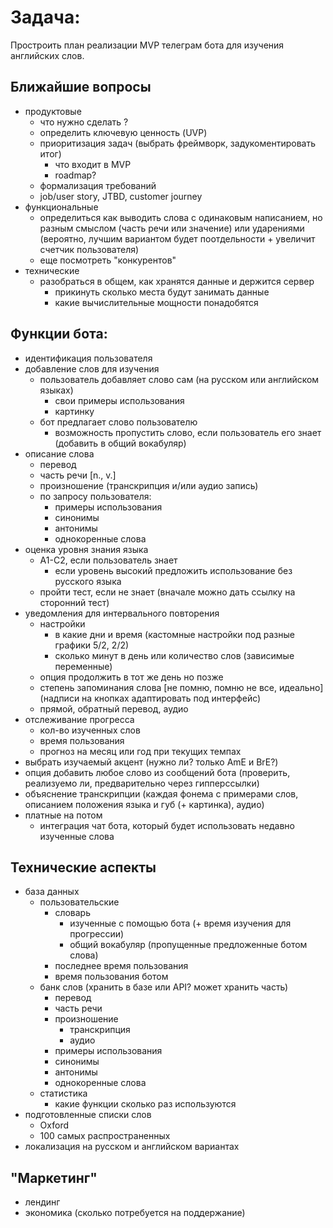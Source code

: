 # Задача: 
Простроить план реализации MVP телеграм бота для изучения английских слов.

## Ближайшие вопросы
- продуктовые
  - что нужно сделать ?
  - определить ключевую ценность (UVP)
  - приоритизация задач (выбрать фреймворк, задукоментировать итог)
    - что входит в MVP
    - roadmap?
  - формализация требований
  - job/user story, JTBD, customer journey
- функциональные
  - определиться как выводить слова с одинаковым написанием, но разным смыслом (часть речи или значение) или ударениями (вероятно, лучшим вариантом будет поотдельности + увеличит счетчик пользователя)
  - еще посмотреть "конкурентов"
- технические
  - разобраться в общем, как хранятся данные и держится сервер
    - прикинуть сколько места будут занимать данные
    - какие вычислительные мощности понадобятся

## Функции бота:
- идентификация пользователя
- добавление слов для изучения
  - пользователь добавляет слово сам (на русском или английском языках)
    - свои примеры использования
    - картинку
  - бот предлагает слово пользователю
    - возможность пропустить слово, если пользователь его знает (добавить в общий вокабуляр)
- описание слова
  - перевод
  - часть речи [n., v.]
  - произношение (транскрипция и/или аудио запись)
  - по запросу пользователя:
    - примеры использования
    - синонимы
    - антонимы
    - однокоренные слова
- оценка уровня знания языка
  - А1-С2, если пользователь знает
    - если уровень высокий предложить использование без русского языка
  - пройти тест, если не знает (вначале можно дать ссылку на сторонний тест)
- уведомления для интервального повторения
  - настройки 
    - в какие дни и время (кастомные настройки под разные графики 5/2, 2/2)
    - сколько минут в день или количество слов (зависимые переменные)
  - опция продолжить в тот же день но позже
  - степень запоминания слова [не помню, помню не все, идеально] (надписи на кнопках адаптировать под интерфейс)
  - прямой, обратный перевод, аудио
- отслеживание прогресса
  - кол-во изученных слов
  - время пользования
  - прогноз на месяц или год при текущих темпах
- выбрать изучаемый акцент (нужно ли? только AmE и BrE?)
- опция добавить любое слово из сообщений бота (проверить, реализуемо ли, предварительно через гипперссылки)
- объяснение транскрипции (каждая фонема с примерами слов, описанием положения языка и губ (+ картинка), аудио)
- платные на потом
  - интеграция чат бота, который будет использовать недавно изученные слова

## Технические аспекты
- база данных
  - пользовательские
    - словарь
      - изученные с помощью бота (+ время изучения для прогрессии)
      - общий вокабуляр (пропущенные предложенные ботом слова)
    - последнее время пользования
    - время пользования ботом
  - банк слов (хранить в базе или API? может хранить часть)
    - перевод
    - часть речи
    - произношение
      - транскрипция
      - аудио
    - примеры использования
    - синонимы
    - антонимы
    - однокоренные слова
  - статистика
    - какие функции сколько раз используются
- подготовленные списки слов
  - Oxford
  - 100 самых распространенных
- локализация на русском и английском вариантах

## "Маркетинг"
- лендинг
- экономика (сколько потребуется на поддержание)